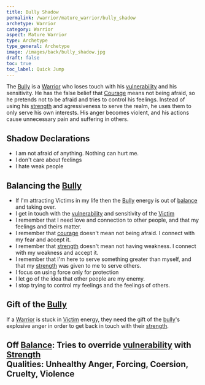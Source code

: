 ```yaml
---
title: Bully Shadow
permalink: /warrior/mature_warrior/bully_shadow
archetype: Warrior
category: Warrior
aspect: Mature Warrior
type: Archetype
type_general: Archetype
image: /images/back/bully_shadow.jpg
draft: false
toc: true
toc_label: Quick Jump
---
```

 The [Bully](/warrior/mature_warrior/bully_shadow) is a [Warrior](/warrior/mature_warrior) who loses touch with his [vulnerability](/warrior/mature_warrior/vulnerability) and his sensitivity. He has the false belief that [Courage](/warrior/spirit/rebel/courage) means not being afraid, so he pretends not to be afraid and tries to control his feelings. Instead of using his [strength](/warrior/mature_warrior/strength) and agressiveness to serve the realm, he uses them to only serve his own interests. His anger becomes violent, and his actions cause unnecessary pain and suffering in others.   
  
  
## Shadow Declarations  
- I am not afraid of anything. Nothing can hurt me.  
- I don't care about feelings  
- I hate weak people  
  
## Balancing the [Bully](/warrior/mature_warrior/bully_shadow)  
- If I'm attracting Victims in my life then the [Bully](/warrior/mature_warrior/bully_shadow) energy is out of [balance](/king/body/ruler_and_judge/balance) and taking over.   
- I get in touch with the [vulnerability](/warrior/mature_warrior/vulnerability) and sensitivity of the [Victim](/warrior/mature_warrior/victim_shadow)  
- I remember that I need love and connection to other people, and that my feelings and theirs matter.   
- I remember that [courage](/warrior/spirit/rebel/courage) doesn't mean not being afraid. I connect with my fear and accept it.  
- I remember that [strength](/warrior/mature_warrior/strength) doesn't mean not having weakness. I connect with my weakness and accept it.  
- I remember that I'm here to serve something greater than myself, and that my [strength](/warrior/mature_warrior/strength) was given to me to serve others.  
- I focus on using force only for protection  
- I let go of the idea that other people are my enemy.  
- I stop trying to control my feelings and the feelings of others.  
  
## Gift of the [Bully](/warrior/mature_warrior/bully_shadow)  
If a [Warrior](/warrior/mature_warrior) is stuck in [Victim](/warrior/mature_warrior/victim_shadow) energy, they need the gift of the [bully](/warrior/mature_warrior/bully_shadow)'s explosive anger in order to get back in touch with their [strength](/warrior/mature_warrior/strength).   
  
**Off [Balance](/king/body/ruler_and_judge/balance):** Tries to override [vulnerability](/warrior/mature_warrior/vulnerability) with [Strength](/warrior/mature_warrior/strength)  
**Qualities:** Unhealthy Anger, Forcing, Coersion, Cruelty, Violence
---
